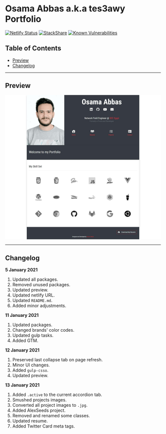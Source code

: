 # Osama Abbas a.k.a tes3awy Portfolio

[![Netlify Status](https://api.netlify.com/api/v1/badges/d75f469a-848d-4449-966a-178c9256c9cd/deploy-status)](https://app.netlify.com/sites/tes3awy/deploys) [![StackShare](http://img.shields.io/badge/tech-stack-0690fa.svg?style=flat)](https://stackshare.io/Tes3awy/my-stack) [![Known Vulnerabilities](https://snyk.io/test/github/Tes3awy/tes3awy.github.io/badge.svg)](https://snyk.io/test/github/Tes3awy/tes3awy.github.io)

## Table of Contents
- [Preview](#preview)
- [Changelog](#changelog)

---

## Preview

![Preview](src/img/preview.jpg)

---

## Changelog

**5 January 2021**

1. Updated all packages.
2. Removed unused packages.
3. Updated preview.
4. Updated netlify URL.
5. Updated `README.md`.
6. Added minor adjustments.

**11 January 2021**

1. Updated packages.
2. Changed brands' color codes.
3. Updated gulp tasks.
4. Added GTM.

**12 January 2021**

1. Preserved last collapse tab on page refresh.
2. Minor UI changes.
3. Added `gulp-csso`.
4. Updated preview.

**13 January 2021**

1. Added `.active` to the current accordion tab.
2. Smushed projects images.
3. Converted all project images to `.jpg`.
4. Added AlexSeeds project.
5. Removed and renamed some classes.
6. Updated resume.
7. Added Twitter Card meta tags.
